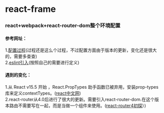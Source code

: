 # react-frame
### react+webpack+react-router-dom整个环境配置</br>
#### 参考网址：</br>
  1.[配置过程](https://github.com/brickspert/blog/issues/1)(过程还是这么个过程，不过配置方面由于版本的更新，变化还是很大的，需要多查查)  
  2.[eslint引入](https://www.cnblogs.com/le0zh/p/5619350.html)(按照自己的需要进行定义)  
#### 遇到的变化：  
  1.从 React v15.5 开始 ，React.PropTypes 助手函数已被弃用，安装prop-types库来定义contextTypes。([react中文网](http://www.css88.com/react/docs/typechecking-with-proptypes.html))  
  2.react-router从4.0后进行了很大的更新。需要引入react-router-dom.在这个版本路由不需要写在一起，而是当做一个组件来使用。([react-router4初探](http://blog.csdn.net/sinat_17775997/article/details/69218382)）)
